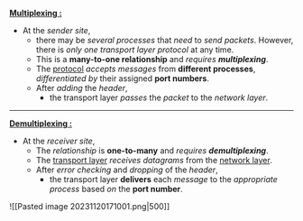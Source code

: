 <u>**Multiplexing :**</u>
- At the *sender site*,
	- there may be *several processes* that *need* to *send packets*. However, there is *only one* *transport layer protocol* at any time.
	- This is a **many-to-one relationship** and *requires* ***multiplexing***.
	- The <u>protocol</u> *accepts messages* from **different processes**, *differentiated by* their assigned **port numbers**.
	- After *adding* the *header*,
		- the transport layer *passes* the *packet* to the *network layer*.
---
<u>**Demultiplexing :**</u>
- At the *receiver site*,
	 - The *relationship* is **one-to-many** and *requires* ***demultiplexing***.
	 - The <u>transport layer</u> *receives datagrams* from the <u>network layer</u>.
	 - After *error checking* and *dropping* of the *header*,
		 - the transport layer **delivers** each *message* to the *appropriate* *process* based *on* the **port number**.

![[Pasted image 20231120171001.png|500]]